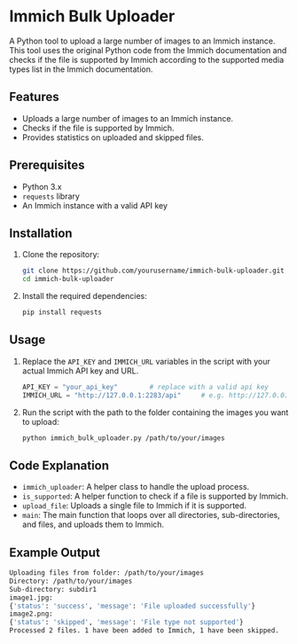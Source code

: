 # Immich Bulk Uploader

A Python tool to upload a large number of images to an Immich instance. This tool uses the original Python code from the Immich documentation and checks if the file is supported by Immich according to the supported media types list in the Immich documentation.

## Features

- Uploads a large number of images to an Immich instance.
- Checks if the file is supported by Immich.
- Provides statistics on uploaded and skipped files.

## Prerequisites

- Python 3.x
- `requests` library
- An Immich instance with a valid API key

## Installation

1. Clone the repository:

    ```sh
    git clone https://github.com/yourusername/immich-bulk-uploader.git
    cd immich-bulk-uploader
    ```

2. Install the required dependencies:

    ```sh
    pip install requests
    ```

## Usage

1. Replace the `API_KEY` and `IMMICH_URL` variables in the script with your actual Immich API key and URL.

    ```python
    API_KEY = "your_api_key"        # replace with a valid api key
    IMMICH_URL = "http://127.0.0.1:2283/api"     # e.g. http://127.0.0.1:2283/api
    ```

2. Run the script with the path to the folder containing the images you want to upload:

    ```sh
    python immich_bulk_uploader.py /path/to/your/images
    ```

## Code Explanation

- `immich_uploader`: A helper class to handle the upload process.
- `is_supported`: A helper function to check if a file is supported by Immich.
- `upload_file`: Uploads a single file to Immich if it is supported.
- `main`: The main function that loops over all directories, sub-directories, and files, and uploads them to Immich.

## Example Output

```sh
Uploading files from folder: /path/to/your/images
Directory: /path/to/your/images
Sub-directory: subdir1
image1.jpg:
{'status': 'success', 'message': 'File uploaded successfully'}
image2.png:
{'status': 'skipped', 'message': 'File type not supported'}
Processed 2 files. 1 have been added to Immich, 1 have been skipped.